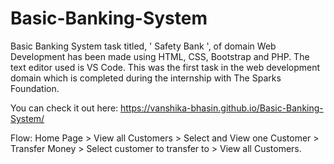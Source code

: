 # Basic-Banking-System

Basic Banking System task titled, ' Safety Bank ', of domain Web Development has been made using HTML, CSS, Bootstrap and PHP. The text editor used is VS Code. This was the first task in the web development domain which is completed during the internship with The Sparks Foundation.

You can check it out here: https://vanshika-bhasin.github.io/Basic-Banking-System/

Flow: Home Page > View all Customers > Select and View one Customer > Transfer Money > Select customer to transfer to > View all Customers. 
